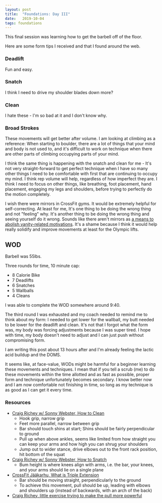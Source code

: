 ```yaml
---
layout: post
title:  "Foundations: Day III"
date:   2019-10-04
tags: foundations
---
```


This final session was learning how to get the barbell off of the floor.

Here are some form tips I received and that I found around the web.

### Deadlift

Fun and easy.

### Snatch

I think I need to drive my shoulder blades down more?

### Clean

I hate these - I'm so bad at it and I don't know why.

### Broad Strokes

These movements will get better after volume. I am looking at climbing as a
reference: When starting to boulder, there are a lot of things that your mind
and body is not used to, and it's difficult to work on technique when there are
other parts of climbing occupying parts of your mind.

I think the same thing is happening with the snatch and clean for me - It's not
very straight-forward to get perfect technique when I have so many other things
I need to be comfortable with first that are continuing to occupy my mind. I
think rep volume will help, regardless of how imperfect they are. I think I
need to focus on other things, like breathing, foot placement, hand placement,
engaging my legs and shoulders, before trying to perfectly do the motion
completely.

I wish there were mirrors in CrossFit gyms. It would be extremely helpful for
self-correcting. At least for me, It's one thing to be doing the wrong thing
and not "feeling" why. It's another thing to be doing the wrong thing and
seeing yourself do it wrong. Sounds like there aren't mirrors as [a means to
abolish vanity-related
motivations](https://treehouserecovery.com/addiction-blog/the-benefits-of-working-out-with-no-mirrors-crossfit-philosophy/).
It's a shame because I think it would help really solidify and improve
movements at least for the Olympic lifts.

## WOD

Barbell was 55lbs.

Three rounds for time, 10 minute cap:
- 8 Calorie Bike
- 7 Deadlifts
- 6 Snatches
- 5 Wallballs
- 4 Cleans

I was able to complete the WOD somewhere around 9:40.

The third round I was exhausted and my coach needed to remind me to think about
my form: I needed to get lower for the wallball, my butt needed to be lower for
the deadlift and clean. It's not that I forgot what the form was, my body was
forcing adjustments because I was super tired. I hope with time, my body
doesn't need to adjust and I can just push without compromising form.

I am writing this post about 13 hours after and I'm already feeling the lactic
acid buildup and the DOMS.

It seems like, at face-value, WODs might be harmful for a beginner learning
these movements and techniques. I mean that if you tell a scrub (me) to do
these movements within the time allotted and as fast as possible, proper form
and technique unfortunately becomes secondary. I know better now and I am now
comfortable not finishing in time, so long as my technique is as good as I can
get it every time.


### Resources

- [Craig Richey w/ Sonny Webster, How to Clean](https://youtu.be/rtJIi-rZrdw?t=292)
    - Hook grip, narrow grip
    - Feet more parallel, narrow between grip
    - Bar should touch shins at start; Shins should be fairly perpendicular to
      ground
    - Pull up when above ankles, seems like limited from how straight you can
      keep your arms and how high you can shrug your shoulders
    - Jump out to wider stance, drive elbows out to the front rack position,
      hit bottom of the squat
- [Craig Richey w/ Sonny Webster, How to Snatch](https://youtu.be/Nh4X2loPVUo?t=143)
    - Bum height is where knees align with arms, i.e. the bar, your knees, and
      your arms should lie on a single plane
- [CrossFit Jääkarhu, What is Triple Extension](https://youtu.be/g2lbEjrS1oo)
    - Bar should be moving straight, perpendicularly to the ground
    - To achieve this movement, pull should be up, leading with elbows and
      shoulders up (instead of backwards, with an arch of the back)
- [Craig Richey, little exercise trying to make the pull more
  powerful](https://youtu.be/lvWmQeBXvmk?t=292)
